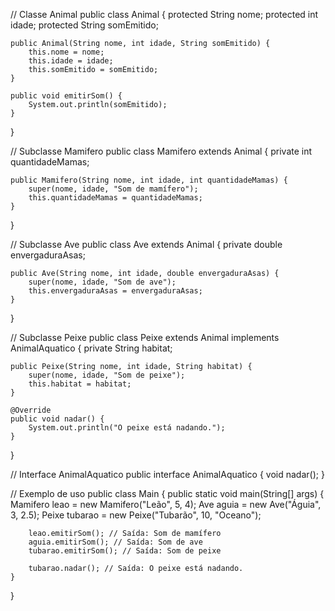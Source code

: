 // Classe Animal
public class Animal {
    protected String nome;
    protected int idade;
    protected String somEmitido;
    
    public Animal(String nome, int idade, String somEmitido) {
        this.nome = nome;
        this.idade = idade;
        this.somEmitido = somEmitido;
    }
    
    public void emitirSom() {
        System.out.println(somEmitido);
    }
}

// Subclasse Mamifero
public class Mamifero extends Animal {
    private int quantidadeMamas;
    
    public Mamifero(String nome, int idade, int quantidadeMamas) {
        super(nome, idade, "Som de mamífero");
        this.quantidadeMamas = quantidadeMamas;
    }
}

// Subclasse Ave
public class Ave extends Animal {
    private double envergaduraAsas;
    
    public Ave(String nome, int idade, double envergaduraAsas) {
        super(nome, idade, "Som de ave");
        this.envergaduraAsas = envergaduraAsas;
    }
}

// Subclasse Peixe
public class Peixe extends Animal implements AnimalAquatico {
    private String habitat;
    
    public Peixe(String nome, int idade, String habitat) {
        super(nome, idade, "Som de peixe");
        this.habitat = habitat;
    }
    
    @Override
    public void nadar() {
        System.out.println("O peixe está nadando.");
    }
}

// Interface AnimalAquatico
public interface AnimalAquatico {
    void nadar();
}

// Exemplo de uso
public class Main {
    public static void main(String[] args) {
        Mamifero leao = new Mamifero("Leão", 5, 4);
        Ave aguia = new Ave("Águia", 3, 2.5);
        Peixe tubarao = new Peixe("Tubarão", 10, "Oceano");
        
        leao.emitirSom(); // Saída: Som de mamífero
        aguia.emitirSom(); // Saída: Som de ave
        tubarao.emitirSom(); // Saída: Som de peixe
        
        tubarao.nadar(); // Saída: O peixe está nadando.
    }
}